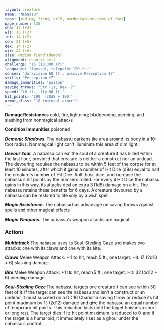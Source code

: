 ```yaml
---
layout: creature
name: "Nabassu"
tags: [medium, fiend, cr15, mordenkainens-tome-of-foes]
page_number: 135
cha: 17 (+3)
wis: 15 (+2)
int: 14 (+2)
con: 21 (+5)
dex: 14 (+2)
str: 22 (+6)
size: Medium fiend (demon)
alignment: chaotic evil
challenge: "15 (13,000 XP)"
languages: "Abyssal, telepathy 120 ft."
senses: "darkvision 60 ft., passive Perception 17"
skills: "Perception +7"
damage_immunities: "poison"
saving_throws: "Str +11, Dex +7"
speed: "40 ft., fly 60 ft."
hit_points: "190  (20d8 + 100)"
armor_class: "18 (natural armor)"
---
```


**Damage Resistances** cold, fire, lightning; bludgeoning, piercing, and slashing from nonmagical attacks

**Condition Immunities** poisoned

***Demonic Shadows.*** The nabassu darkens the area around its body in a 10-foot radius. Nonmagical light can't illuminate this area of dim light.

***Devour Soul.*** A nabassu can eat the soul of a creature it has killed within the last hour, provided that creature is neither a construct nor an undead. The devouring requires the nabassu to be within 5 feet of the corpse for at least 10 minutes, after which it gains a number of Hit Dice (d8s) equal to half the creature's number of Hit Dice. Roll those dice, and increase the nabassu's hit points by the numbers rolled. For every 4 Hit Dice the nabassu gains in this way, its attacks deal an extra 3 (1d6) damage on a hit. The nabassu retains these benefits for 6 days. A creature devoured by a nabassu can be restored to life only by a wish spell.

***Magic Resistance.*** The nabassu has advantage on saving throws against spells and other magical effects.

***Magic Weapons.*** The nabassu's weapon attacks are magical.

### Actions

***Multiattack*** The nabassu uses its Soul-Stealing Gaze and makes two attacks: one with its claws and one with its bite.

***Claws*** Melee Weapon Attack: +11 to hit, reach 5 ft., one target. Hit: 17 (2d10 + 6) slashing damage.

***Bite*** Melee Weapon Attack: +11 to hit, reach 5 ft., one target. Hit: 32 (4d12 + 6) piercing damage.

***Soul-Stealing Gaze*** The nabassu targets one creature it can see within 30 feet of it. If the target can see the nabassu and isn't a construct or an undead, it must succeed on a DC 16 Charisma saving throw or reduce its hit point maximum by 13 (2d12) damage and give the nabassu an equal number of temporary hit points. This reduction lasts until the target finishes a short or long rest. The target dies if its hit point maximum is reduced to 0, and if the target is a humanoid, it immediately rises as a ghoul under the nabassu's control.